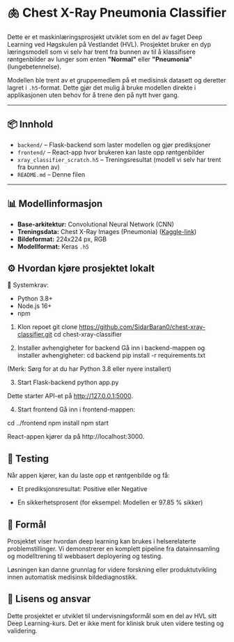 # 🫁 Chest X-Ray Pneumonia Classifier

Dette er et maskinlæringsprosjekt utviklet som en del av faget Deep Learning ved Høgskulen på Vestlandet (HVL). Prosjektet bruker en dyp læringsmodell som vi selv har trent fra bunnen av til å klassifisere røntgenbilder av lunger som enten **"Normal"** eller **"Pneumonia"** (lungebetennelse).

Modellen ble trent av et gruppemedlem på et medisinsk datasett og deretter lagret i `.h5`-format. Dette gjør det mulig å bruke modellen direkte i applikasjonen uten behov for å trene den på nytt hver gang.

---

## 📦 Innhold

- `backend/` – Flask-backend som laster modellen og gjør prediksjoner
- `frontend/` – React-app hvor brukeren kan laste opp røntgenbilder
- `xray_classifier_scratch.h5` – Treningsresultat (modell vi selv har trent fra bunnen av)
- `README.md` – Denne filen
  
---

## 📊 Modellinformasjon

- **Base-arkitektur:** Convolutional Neural Network (CNN)
- **Treningsdata:** Chest X-Ray Images (Pneumonia) ([Kaggle-link](https://www.kaggle.com/datasets/paultimothymooney/chest-xray-pneumonia))
- **Bildeformat:** 224x224 px, RGB
- **Modellformat:** Keras `.h5`


## ⚙️ Hvordan kjøre prosjektet lokalt
📌 Systemkrav:
- Python 3.8+
- Node.js 16+
- npm

1. Klon repoet
git clone https://github.com/SidarBaran0/chest-xray-classifier.git
cd chest-xray-classifier

2. Installer avhengigheter for backend
Gå inn i backend-mappen og installer avhengigheter:
cd backend
pip install -r requirements.txt

(Merk: Sørg for at du har Python 3.8 eller nyere installert)

3. Start Flask-backend
python app.py

Dette starter API-et på http://127.0.0.1:5000.

4. Start frontend
Gå inn i frontend-mappen:

cd ../frontend
npm install
npm start

React-appen kjører da på http://localhost:3000.

## 🧪 Testing
Når appen kjører, kan du laste opp et røntgenbilde og få:

- Et prediksjonsresultat: Positive eller Negative

- En sikkerhetsprosent (for eksempel: Modellen er 97.85 % sikker)

## 🧠 Formål
Prosjektet viser hvordan deep learning kan brukes i helserelaterte problemstillinger. Vi demonstrerer en komplett pipeline fra datainnsamling og modelltrening til webbasert deployering og testing.

Løsningen kan danne grunnlag for videre forskning eller produktutvikling innen automatisk medisinsk bildediagnostikk.

## 📄 Lisens og ansvar
Dette prosjektet er utviklet til undervisningsformål som en del av HVL sitt Deep Learning-kurs. Det er ikke ment for klinisk bruk uten videre testing og validering.
